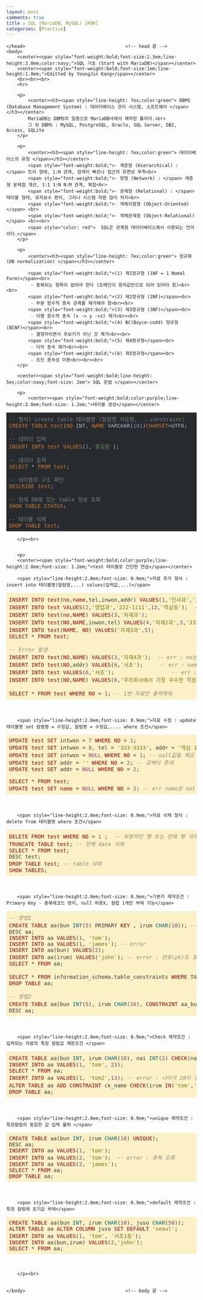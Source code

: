 ```yaml
---
layout: post
comments: true
title : SQL (MariaDB, MySQL) [KOR]
categories: [Practice]
---
```


<html>									<!-- html 의 시작 -->
	<head>										<!-- head 의시작 -->
		<meta charset="utf-8"> 							<!-- 한국어 지원 --> 

	</head>										<!-- head 끝 -->
	<body>
		<center><span style="font-weight:bold;font-size:2.3em;line-height:3.0em;color:navy;">SQL 기초 (Start with MariaDB)</span></center>						
		<center><span style="font-weight:bold;font-size:1em;line-height:1.0em;">Editted by YoungJin Kang</span></center>
		<br><br><br>
		<hr>

		<p>
			<center><h3><span style="line-height: 7ex;color:green"> DBMS (Database Management System) : 데이터베이스 관리 시스템, 소프트웨어 </span></h3></center>
			MariaDB는 DBMS의 일종으로 MariaDB사에서 제작한 툴이다.<br>
			그 외 DBMS : MySQL, PostgreSQL, Oracle, SQL Server, DB2, Access, SQLite 
		</p>

		<p>
			<center><h3><span style="line-height: 7ex;color:green"> 데이터베이스의 유형 </span></h3></center>
			<span style="font-weight:bold;">- 계층형 (Hierarchical) :</span> 트리 형태, 1:N 관계, 검색이 빠르나 접근의 유연성 부족<br>
			<span style="font-weight:bold;">- 망형 (Network) : </span> 계층형 문제점 개선, 1:1 1:N N:M 관계, 복잡<br>
			<span style="font-weight:bold;">- 관계형 (Relational) : </span> 테이블 형태, 유지보수 편리, 그러나 시스템 자원 많이 차지<br>
			<span style="font-weight:bold;">- 객체지향형 (Object-Oriented) </span> <br>
			<span style="font-weight:bold;">- 객체관계형 (Object-Relational)</span> <br><br>
			<span style="color: red">  SQL은 관계형 데이터베이스에서 사용되는 언어이다.</span>
		</p>

		<p>
			<center><h3><span style="line-height: 7ex;color:green"> 정규화 (DB normalization) </span></h3></center>

			<span style="font-weight:bold;">(1) 제1정규형 (1NF = 1 Nomal Form)</span><br>
			 - 중복되는 항목이 없어야 한다 (도메인이 원자값만으로 되어 있어야 함)<br><br>
			<span style="font-weight:bold;">(2) 제2정규형 (2NF)</span><br>
			 - 부분 함수적 종속 관계를 제거해야 함<br><br>
			<span style="font-weight:bold;">(3) 제3정규형 (3NF)</span><br>
			 - 이행 함수적 종속 (x -> y ->z) 제거<br><br>
			<span style="font-weight:bold;">(4) BC(Boyce-codd) 정규형 (BCNF)</span><br>
			 - 결정자이면서 후보키가 아닌 것 제거<br><br>
			<span style="font-weight:bold;">(5) 제4정규형</span><br>
			 - 다치 종속 제거<br><br>
			<span style="font-weight:bold;">(6) 제5정규형</span><br>
			 - 조인 종속성 이용<br><br><br>
		</p>

		<center><span style="font-weight:bold;line-height: 5ex;color:navy;font-size: 2em"> SQL 문법 </span></center>
		
		<p>
			<center><span style="font-weight:bold;color:purple;line-height:2.0em;font-size: 1.2em;">테이블 생성</span></center>
<pre class="hljs" style="color: rgb(169, 183, 198); background: rgb(40, 43, 46); display: block; overflow-x: auto; padding: 0.5em;"><span class="hljs-comment" style="color: grey;">-- 형식) create table 테이블명 (칼럼명 자료형, ...constraint)</span>
<span class="hljs-keyword" style="color: rgb(204, 120, 50);">CREATE</span> <span class="hljs-keyword" style="color: rgb(204, 120, 50);">TABLE</span> <span class="hljs-keyword" style="color: rgb(204, 120, 50);">test</span>(<span class="hljs-keyword" style="color: rgb(204, 120, 50);">NO</span> <span class="hljs-built_in">INT</span>, <span class="hljs-keyword" style="color: rgb(204, 120, 50);">NAME</span> <span class="hljs-built_in">VARCHAR</span>(<span class="hljs-number" style="color: rgb(104, 151, 187);">10</span>))<span class="hljs-keyword" style="color: rgb(204, 120, 50);">CHARSET</span>=UTF8;

<span class="hljs-comment" style="color: grey;">-- 데이터 입력</span>
<span class="hljs-keyword" style="color: rgb(204, 120, 50);">INSERT</span> <span class="hljs-keyword" style="color: rgb(204, 120, 50);">INTO</span> <span class="hljs-keyword" style="color: rgb(204, 120, 50);">test</span> <span class="hljs-keyword" style="color: rgb(204, 120, 50);">VALUES</span>(<span class="hljs-number" style="color: rgb(104, 151, 187);">1</span>,<span class="hljs-string" style="color: rgb(106, 135, 89);">'홍길동'</span>);

<span class="hljs-comment" style="color: grey;">-- 데이터 출력</span>
<span class="hljs-keyword" style="color: rgb(204, 120, 50);">SELECT</span> * <span class="hljs-keyword" style="color: rgb(204, 120, 50);">FROM</span> <span class="hljs-keyword" style="color: rgb(204, 120, 50);">test</span>;  

<span class="hljs-comment" style="color: grey;">-- 테이블의 구조 확인</span>
<span class="hljs-keyword" style="color: rgb(204, 120, 50);">DESCRIBE</span> <span class="hljs-keyword" style="color: rgb(204, 120, 50);">test</span>; 	

<span class="hljs-comment" style="color: grey;">-- 현재 DB에 있는 table 정보 조회</span>
<span class="hljs-keyword" style="color: rgb(204, 120, 50);">SHOW</span> <span class="hljs-keyword" style="color: rgb(204, 120, 50);">TABLE</span> <span class="hljs-keyword" style="color: rgb(204, 120, 50);">STATUS</span>; 	

<span class="hljs-comment" style="color: grey;">-- 테이블 삭제</span>
<span class="hljs-keyword" style="color: rgb(204, 120, 50);">DROP</span> <span class="hljs-keyword" style="color: rgb(204, 120, 50);">TABLE</span> <span class="hljs-keyword" style="color: rgb(204, 120, 50);">test</span>;</pre>
		</p><br>


		<p>
		<center><span style="font-weight:bold;color:purple;line-height:2.0em;font-size: 1.2em;">test 테이블로 간단한 연습</span></center>	

		<span style="line-height:2.0em;font-size: 0.9em;">자료 추가 형식 : insert into 테이블명(칼럼명,...) values(입력값,...)</span>
<pre class="hljs" style="display: block; overflow-x: auto; padding: 0.5em; background: rgb(251, 241, 199); color: rgb(60, 56, 54);">
<span class="hljs-keyword" style="color: rgb(157, 0, 6);">INSERT</span> <span class="hljs-keyword" style="color: rgb(157, 0, 6);">INTO</span> <span class="hljs-keyword" style="color: rgb(157, 0, 6);">test</span>(<span class="hljs-keyword" style="color: rgb(157, 0, 6);">no</span>,<span class="hljs-keyword" style="color: rgb(157, 0, 6);">name</span>,tel,inwon,addr) <span class="hljs-keyword" style="color: rgb(157, 0, 6);">VALUES</span>(<span class="hljs-number" style="color: rgb(143, 63, 113);">1</span>,<span class="hljs-string" style="color: rgb(121, 116, 14);">'인사과'</span>,<span class="hljs-string" style="color: rgb(121, 116, 14);">'111-1111'</span>,<span class="hljs-string" style="color: rgb(121, 116, 14);">'5'</span>,<span class="hljs-string" style="color: rgb(121, 116, 14);">'삼성동'</span>);
<span class="hljs-keyword" style="color: rgb(157, 0, 6);">INSERT</span> <span class="hljs-keyword" style="color: rgb(157, 0, 6);">INTO</span> <span class="hljs-keyword" style="color: rgb(157, 0, 6);">test</span> <span class="hljs-keyword" style="color: rgb(157, 0, 6);">VALUES</span>(<span class="hljs-number" style="color: rgb(143, 63, 113);">2</span>,<span class="hljs-string" style="color: rgb(121, 116, 14);">'영업과'</span>,<span class="hljs-string" style="color: rgb(121, 116, 14);">'222-1111'</span>,<span class="hljs-number" style="color: rgb(143, 63, 113);">12</span>,<span class="hljs-string" style="color: rgb(121, 116, 14);">'역삼동'</span>);  <span class="hljs-comment" style="color: rgb(146, 131, 116); font-style: italic;">-- 칼럼과 순서와 갯수가 맞으면 안넣어도 된다.</span>
<span class="hljs-keyword" style="color: rgb(157, 0, 6);">INSERT</span> <span class="hljs-keyword" style="color: rgb(157, 0, 6);">INTO</span> <span class="hljs-keyword" style="color: rgb(157, 0, 6);">test</span>(<span class="hljs-keyword" style="color: rgb(157, 0, 6);">no</span>,<span class="hljs-keyword" style="color: rgb(157, 0, 6);">NAME</span>) <span class="hljs-keyword" style="color: rgb(157, 0, 6);">VALUES</span>(<span class="hljs-number" style="color: rgb(143, 63, 113);">3</span>,<span class="hljs-string" style="color: rgb(121, 116, 14);">'자재과'</span>);
<span class="hljs-keyword" style="color: rgb(157, 0, 6);">INSERT</span> <span class="hljs-keyword" style="color: rgb(157, 0, 6);">INTO</span> <span class="hljs-keyword" style="color: rgb(157, 0, 6);">test</span>(<span class="hljs-keyword" style="color: rgb(157, 0, 6);">NO</span>,<span class="hljs-keyword" style="color: rgb(157, 0, 6);">NAME</span>,inwon,tel) <span class="hljs-keyword" style="color: rgb(157, 0, 6);">VALUES</span>(<span class="hljs-number" style="color: rgb(143, 63, 113);">4</span>,<span class="hljs-string" style="color: rgb(121, 116, 14);">'자재2과'</span>,<span class="hljs-number" style="color: rgb(143, 63, 113);">3</span>,<span class="hljs-string" style="color: rgb(121, 116, 14);">'333-1111'</span>);
<span class="hljs-keyword" style="color: rgb(157, 0, 6);">INSERT</span> <span class="hljs-keyword" style="color: rgb(157, 0, 6);">INTO</span> <span class="hljs-keyword" style="color: rgb(157, 0, 6);">test</span>(<span class="hljs-keyword" style="color: rgb(157, 0, 6);">NAME</span>, <span class="hljs-keyword" style="color: rgb(157, 0, 6);">NO</span>) <span class="hljs-keyword" style="color: rgb(157, 0, 6);">VALUES</span>(<span class="hljs-string" style="color: rgb(121, 116, 14);">'자재3과'</span>,<span class="hljs-number" style="color: rgb(143, 63, 113);">5</span>);
<span class="hljs-keyword" style="color: rgb(157, 0, 6);">SELECT</span> * <span class="hljs-keyword" style="color: rgb(157, 0, 6);">FROM</span> <span class="hljs-keyword" style="color: rgb(157, 0, 6);">test</span>;

<span class="hljs-comment" style="color: rgb(146, 131, 116); font-style: italic;">-- Error 발생</span>
<span class="hljs-keyword" style="color: rgb(157, 0, 6);">INSERT</span> <span class="hljs-keyword" style="color: rgb(157, 0, 6);">INTO</span> <span class="hljs-keyword" style="color: rgb(157, 0, 6);">test</span>(<span class="hljs-keyword" style="color: rgb(157, 0, 6);">NO</span>,<span class="hljs-keyword" style="color: rgb(157, 0, 6);">NAME</span>) <span class="hljs-keyword" style="color: rgb(157, 0, 6);">VALUES</span>(<span class="hljs-number" style="color: rgb(143, 63, 113);">3</span>,<span class="hljs-string" style="color: rgb(121, 116, 14);">'자재4과'</span>);  <span class="hljs-comment" style="color: rgb(146, 131, 116); font-style: italic;">-- err : no는 중복 자료 불가. primary key 때문</span>
<span class="hljs-keyword" style="color: rgb(157, 0, 6);">INSERT</span> <span class="hljs-keyword" style="color: rgb(157, 0, 6);">INTO</span> <span class="hljs-keyword" style="color: rgb(157, 0, 6);">test</span>(<span class="hljs-keyword" style="color: rgb(157, 0, 6);">NO</span>,addr) <span class="hljs-keyword" style="color: rgb(157, 0, 6);">VALUES</span>(<span class="hljs-number" style="color: rgb(143, 63, 113);">6</span>,<span class="hljs-string" style="color: rgb(121, 116, 14);">'서초'</span>);     <span class="hljs-comment" style="color: rgb(146, 131, 116); font-style: italic;">-- err : name은 NOT NULL 이기 때문</span>
<span class="hljs-keyword" style="color: rgb(157, 0, 6);">INSERT</span> <span class="hljs-keyword" style="color: rgb(157, 0, 6);">INTO</span> <span class="hljs-keyword" style="color: rgb(157, 0, 6);">test</span> <span class="hljs-keyword" style="color: rgb(157, 0, 6);">VALUES</span>(<span class="hljs-number" style="color: rgb(143, 63, 113);">6</span>,<span class="hljs-string" style="color: rgb(121, 116, 14);">'서초'</span>);			     	<span class="hljs-comment" style="color: rgb(146, 131, 116); font-style: italic;">-- err : 칼럼의 순서, 갯수가 일치하지 않음</span>
<span class="hljs-keyword" style="color: rgb(157, 0, 6);">INSERT</span> <span class="hljs-keyword" style="color: rgb(157, 0, 6);">INTO</span> <span class="hljs-keyword" style="color: rgb(157, 0, 6);">test</span>(<span class="hljs-keyword" style="color: rgb(157, 0, 6);">NO</span>,<span class="hljs-keyword" style="color: rgb(157, 0, 6);">NAME</span>) <span class="hljs-keyword" style="color: rgb(157, 0, 6);">VALUES</span>(<span class="hljs-number" style="color: rgb(143, 63, 113);">6</span>,<span class="hljs-string" style="color: rgb(121, 116, 14);">'우리회사에서 가장 우수한 직원들만 있는 과'</span>) <span class="hljs-comment" style="color: rgb(146, 131, 116); font-style: italic;">-- err : name은 10자리까지만 허용</span>

<span class="hljs-keyword" style="color: rgb(157, 0, 6);">SELECT</span> * <span class="hljs-keyword" style="color: rgb(157, 0, 6);">FROM</span> <span class="hljs-keyword" style="color: rgb(157, 0, 6);">test</span> <span class="hljs-keyword" style="color: rgb(157, 0, 6);">WHERE</span> <span class="hljs-keyword" style="color: rgb(157, 0, 6);">NO</span> = <span class="hljs-number" style="color: rgb(143, 63, 113);">1</span>; <span class="hljs-comment" style="color: rgb(146, 131, 116); font-style: italic;">-- 1번 자료만 출력해줘 </span></pre><br>


		<span style="line-height:2.0em;font-size: 0.9em;">자료 수정 : update 테이블명 set 칼럼명 = 수정값, 칼럼명 = 수정값,.... where 조건</span>
<pre class="hljs" style="display: block; overflow-x: auto; padding: 0.5em; background: rgb(251, 241, 199); color: rgb(60, 56, 54);"><span class="hljs-keyword" style="color: rgb(157, 0, 6);">UPDATE</span> <span class="hljs-keyword" style="color: rgb(157, 0, 6);">test</span> <span class="hljs-keyword" style="color: rgb(157, 0, 6);">SET</span> intwon = <span class="hljs-number" style="color: rgb(143, 63, 113);">7</span> <span class="hljs-keyword" style="color: rgb(157, 0, 6);">WHERE</span> <span class="hljs-keyword" style="color: rgb(157, 0, 6);">NO</span> = <span class="hljs-number" style="color: rgb(143, 63, 113);">1</span>;
<span class="hljs-keyword" style="color: rgb(157, 0, 6);">UPDATE</span> <span class="hljs-keyword" style="color: rgb(157, 0, 6);">test</span> <span class="hljs-keyword" style="color: rgb(157, 0, 6);">SET</span> intwon = <span class="hljs-number" style="color: rgb(143, 63, 113);">8</span>, tel = <span class="hljs-string" style="color: rgb(121, 116, 14);">'333-3333'</span>, addr = <span class="hljs-string" style="color: rgb(121, 116, 14);">'역삼 1동'</span> <span class="hljs-keyword" style="color: rgb(157, 0, 6);">WHERE</span> <span class="hljs-keyword" style="color: rgb(157, 0, 6);">NO</span> = <span class="hljs-number" style="color: rgb(143, 63, 113);">3</span>;
<span class="hljs-keyword" style="color: rgb(157, 0, 6);">UPDATE</span> <span class="hljs-keyword" style="color: rgb(157, 0, 6);">test</span> <span class="hljs-keyword" style="color: rgb(157, 0, 6);">SET</span> intwon = <span class="hljs-literal" style="color: rgb(143, 63, 113);">NULL</span> <span class="hljs-keyword" style="color: rgb(157, 0, 6);">WHERE</span> <span class="hljs-keyword" style="color: rgb(157, 0, 6);">NO</span> = <span class="hljs-number" style="color: rgb(143, 63, 113);">1</span>; <span class="hljs-comment" style="color: rgb(146, 131, 116); font-style: italic;">-- null값을 제공</span>
<span class="hljs-keyword" style="color: rgb(157, 0, 6);">UPDATE</span> <span class="hljs-keyword" style="color: rgb(157, 0, 6);">test</span> <span class="hljs-keyword" style="color: rgb(157, 0, 6);">SET</span> addr = <span class="hljs-string" style="color: rgb(121, 116, 14);">''</span> <span class="hljs-keyword" style="color: rgb(157, 0, 6);">WHERE</span> <span class="hljs-keyword" style="color: rgb(157, 0, 6);">NO</span> = <span class="hljs-number" style="color: rgb(143, 63, 113);">2</span>; <span class="hljs-comment" style="color: rgb(146, 131, 116); font-style: italic;">-- 공백이 존재</span>
<span class="hljs-keyword" style="color: rgb(157, 0, 6);">UPDATE</span> <span class="hljs-keyword" style="color: rgb(157, 0, 6);">test</span> <span class="hljs-keyword" style="color: rgb(157, 0, 6);">SET</span> addr = <span class="hljs-literal" style="color: rgb(143, 63, 113);">NULL</span> <span class="hljs-keyword" style="color: rgb(157, 0, 6);">WHERE</span> <span class="hljs-keyword" style="color: rgb(157, 0, 6);">NO</span> = <span class="hljs-number" style="color: rgb(143, 63, 113);">2</span>;

<span class="hljs-keyword" style="color: rgb(157, 0, 6);">SELECT</span> * <span class="hljs-keyword" style="color: rgb(157, 0, 6);">FROM</span> <span class="hljs-keyword" style="color: rgb(157, 0, 6);">test</span>; 
<span class="hljs-keyword" style="color: rgb(157, 0, 6);">UPDATE</span> <span class="hljs-keyword" style="color: rgb(157, 0, 6);">test</span> <span class="hljs-keyword" style="color: rgb(157, 0, 6);">SET</span> <span class="hljs-keyword" style="color: rgb(157, 0, 6);">name</span> = <span class="hljs-literal" style="color: rgb(143, 63, 113);">NULL</span> <span class="hljs-keyword" style="color: rgb(157, 0, 6);">WHERE</span> <span class="hljs-keyword" style="color: rgb(157, 0, 6);">NO</span> = <span class="hljs-number" style="color: rgb(143, 63, 113);">2</span>; <span class="hljs-comment" style="color: rgb(146, 131, 116); font-style: italic;">-- err name은 not null이라서 안된다.</span></pre><br>

		<span style="line-height:2.0em;font-size: 0.9em;">자료 삭제 형식 : delete from 테이블명 where 조건</span>
<pre class="hljs" style="display: block; overflow-x: auto; padding: 0.5em; background: rgb(251, 241, 199); color: rgb(60, 56, 54);"><span class="hljs-keyword" style="color: rgb(157, 0, 6);">DELETE</span> <span class="hljs-keyword" style="color: rgb(157, 0, 6);">FROM</span> <span class="hljs-keyword" style="color: rgb(157, 0, 6);">test</span> <span class="hljs-keyword" style="color: rgb(157, 0, 6);">WHERE</span> <span class="hljs-keyword" style="color: rgb(157, 0, 6);">NO</span> = <span class="hljs-number" style="color: rgb(143, 63, 113);">1</span> ;  <span class="hljs-comment" style="color: rgb(146, 131, 116); font-style: italic;">-- 부분적인 행 또는 전체 행 삭제</span>
<span class="hljs-keyword" style="color: rgb(157, 0, 6);">TRUNCATE</span> <span class="hljs-keyword" style="color: rgb(157, 0, 6);">TABLE</span> <span class="hljs-keyword" style="color: rgb(157, 0, 6);">test</span>; <span class="hljs-comment" style="color: rgb(146, 131, 116); font-style: italic;">-- 전체 data 삭제</span>
<span class="hljs-keyword" style="color: rgb(157, 0, 6);">SELECT</span> * <span class="hljs-keyword" style="color: rgb(157, 0, 6);">FROM</span> <span class="hljs-keyword" style="color: rgb(157, 0, 6);">test</span>;
DESC test;
<span class="hljs-keyword" style="color: rgb(157, 0, 6);">DROP</span> <span class="hljs-keyword" style="color: rgb(157, 0, 6);">TABLE</span> <span class="hljs-keyword" style="color: rgb(157, 0, 6);">test</span>; <span class="hljs-comment" style="color: rgb(146, 131, 116); font-style: italic;">-- table 삭제</span>
<span class="hljs-keyword" style="color: rgb(157, 0, 6);">SHOW</span> <span class="hljs-keyword" style="color: rgb(157, 0, 6);">TABLES</span>;</pre><br>

		<span style="line-height:2.0em;font-size: 0.9em;">기본키 제약조건 : Primary Key - 중복레코드 방지, null 허용X, 칼럽 1개만 부여 가능</span>
<pre class="hljs" style="display: block; overflow-x: auto; padding: 0.5em; background: rgb(251, 241, 199); color: rgb(60, 56, 54);"><span class="hljs-comment" style="color: rgb(146, 131, 116); font-style: italic;">-- 방법1</span>
<span class="hljs-keyword" style="color: rgb(157, 0, 6);">CREATE</span> <span class="hljs-keyword" style="color: rgb(157, 0, 6);">TABLE</span> aa(bun <span class="hljs-built_in" style="color: rgb(7, 102, 120);">INT</span>(<span class="hljs-number" style="color: rgb(143, 63, 113);">5</span>) PRIMARY <span class="hljs-keyword" style="color: rgb(157, 0, 6);">KEY</span> , irum <span class="hljs-built_in" style="color: rgb(7, 102, 120);">CHAR</span>(<span class="hljs-number" style="color: rgb(143, 63, 113);">10</span>)); <span class="hljs-comment" style="color: rgb(146, 131, 116); font-style: italic;">-- bun = pk, 중복X, null X</span>
DESC aa;
<span class="hljs-keyword" style="color: rgb(157, 0, 6);">INSERT</span> <span class="hljs-keyword" style="color: rgb(157, 0, 6);">INTO</span> aa <span class="hljs-keyword" style="color: rgb(157, 0, 6);">VALUES</span>(<span class="hljs-number" style="color: rgb(143, 63, 113);">1</span>, <span class="hljs-string" style="color: rgb(121, 116, 14);">'tom'</span>);
<span class="hljs-keyword" style="color: rgb(157, 0, 6);">INSERT</span> <span class="hljs-keyword" style="color: rgb(157, 0, 6);">INTO</span> aa <span class="hljs-keyword" style="color: rgb(157, 0, 6);">VALUES</span>(<span class="hljs-number" style="color: rgb(143, 63, 113);">1</span>, <span class="hljs-string" style="color: rgb(121, 116, 14);">'james'</span>); <span class="hljs-comment" style="color: rgb(146, 131, 116); font-style: italic;">-- error</span>
<span class="hljs-keyword" style="color: rgb(157, 0, 6);">INSERT</span> <span class="hljs-keyword" style="color: rgb(157, 0, 6);">INTO</span> aa(bun) <span class="hljs-keyword" style="color: rgb(157, 0, 6);">VALUES</span>(<span class="hljs-number" style="color: rgb(143, 63, 113);">2</span>);
<span class="hljs-keyword" style="color: rgb(157, 0, 6);">INSERT</span> <span class="hljs-keyword" style="color: rgb(157, 0, 6);">INTO</span> aa(irum) <span class="hljs-keyword" style="color: rgb(157, 0, 6);">VALUES</span>(<span class="hljs-string" style="color: rgb(121, 116, 14);">'john'</span>); <span class="hljs-comment" style="color: rgb(146, 131, 116); font-style: italic;">-- error : 번호(pk)도 포함되어야함</span>
<span class="hljs-keyword" style="color: rgb(157, 0, 6);">SELECT</span> * <span class="hljs-keyword" style="color: rgb(157, 0, 6);">FROM</span> aa;

<span class="hljs-keyword" style="color: rgb(157, 0, 6);">SELECT</span> * <span class="hljs-keyword" style="color: rgb(157, 0, 6);">FROM</span> information_schema.table_constraints <span class="hljs-keyword" style="color: rgb(157, 0, 6);">WHERE</span> TABLE_NAME=<span class="hljs-string" style="color: rgb(121, 116, 14);">'aa'</span>; <span class="hljs-comment" style="color: rgb(146, 131, 116); font-style: italic;">-- aa table의 제약조건 확인</span>
<span class="hljs-keyword" style="color: rgb(157, 0, 6);">DROP</span> <span class="hljs-keyword" style="color: rgb(157, 0, 6);">TABLE</span> aa;

<span class="hljs-comment" style="color: rgb(146, 131, 116); font-style: italic;">-- 방법2</span>
<span class="hljs-keyword" style="color: rgb(157, 0, 6);">CREATE</span> <span class="hljs-keyword" style="color: rgb(157, 0, 6);">TABLE</span> aa(bun <span class="hljs-built_in" style="color: rgb(7, 102, 120);">INT</span>(<span class="hljs-number" style="color: rgb(143, 63, 113);">5</span>), irum <span class="hljs-built_in" style="color: rgb(7, 102, 120);">CHAR</span>(<span class="hljs-number" style="color: rgb(143, 63, 113);">10</span>), <span class="hljs-keyword" style="color: rgb(157, 0, 6);">CONSTRAINT</span> aa_bun_pk PRIMARY <span class="hljs-keyword" style="color: rgb(157, 0, 6);">KEY</span>(bun)); <span class="hljs-comment" style="color: rgb(146, 131, 116); font-style: italic;">-- aa_bun_pk라고 primary key에다가 이름을 인위적으로 부여가능</span>
DESC aa;</pre><br>

		<span style="line-height:2.0em;font-size: 0.9em;">Check 제약조건 : 입력되는 자료의 특정 칼럼값 제한조건 </span>
<pre class="hljs" style="display: block; overflow-x: auto; padding: 0.5em; background: rgb(251, 241, 199); color: rgb(60, 56, 54);"><span class="hljs-keyword" style="color: rgb(157, 0, 6);">CREATE</span> <span class="hljs-keyword" style="color: rgb(157, 0, 6);">TABLE</span> aa(bun <span class="hljs-built_in" style="color: rgb(7, 102, 120);">INT</span>, irum <span class="hljs-built_in" style="color: rgb(7, 102, 120);">CHAR</span>(<span class="hljs-number" style="color: rgb(143, 63, 113);">10</span>), nai <span class="hljs-built_in" style="color: rgb(7, 102, 120);">INT</span>(<span class="hljs-number" style="color: rgb(143, 63, 113);">2</span>) <span class="hljs-keyword" style="color: rgb(157, 0, 6);">CHECK</span>(nai &gt;= <span class="hljs-number" style="color: rgb(143, 63, 113);">20</span>)); <span class="hljs-comment" style="color: rgb(146, 131, 116); font-style: italic;">-- 나이의 조건 추가</span>
<span class="hljs-keyword" style="color: rgb(157, 0, 6);">INSERT</span> <span class="hljs-keyword" style="color: rgb(157, 0, 6);">INTO</span> aa <span class="hljs-keyword" style="color: rgb(157, 0, 6);">VALUES</span>(<span class="hljs-number" style="color: rgb(143, 63, 113);">1</span>, <span class="hljs-string" style="color: rgb(121, 116, 14);">'tom'</span>, <span class="hljs-number" style="color: rgb(143, 63, 113);">23</span>);
<span class="hljs-keyword" style="color: rgb(157, 0, 6);">SELECT</span> * <span class="hljs-keyword" style="color: rgb(157, 0, 6);">FROM</span> aa;
<span class="hljs-keyword" style="color: rgb(157, 0, 6);">INSERT</span> <span class="hljs-keyword" style="color: rgb(157, 0, 6);">INTO</span> aa <span class="hljs-keyword" style="color: rgb(157, 0, 6);">VALUES</span>(<span class="hljs-number" style="color: rgb(143, 63, 113);">1</span>, <span class="hljs-string" style="color: rgb(121, 116, 14);">'tom2'</span>,<span class="hljs-number" style="color: rgb(143, 63, 113);">13</span>); <span class="hljs-comment" style="color: rgb(146, 131, 116); font-style: italic;">-- error : 나이가 20이 안넘음</span>
<span class="hljs-keyword" style="color: rgb(157, 0, 6);">ALTER</span> <span class="hljs-keyword" style="color: rgb(157, 0, 6);">TABLE</span> aa <span class="hljs-keyword" style="color: rgb(157, 0, 6);">ADD</span> <span class="hljs-keyword" style="color: rgb(157, 0, 6);">CONSTRAINT</span> ck_name <span class="hljs-keyword" style="color: rgb(157, 0, 6);">CHECK</span>(irum <span class="hljs-keyword" style="color: rgb(157, 0, 6);">IN</span>(<span class="hljs-string" style="color: rgb(121, 116, 14);">'tom'</span>,<span class="hljs-string" style="color: rgb(121, 116, 14);">'john'</span>));  <span class="hljs-comment" style="color: rgb(146, 131, 116); font-style: italic;">-- 이미 만들어진 테이블에 대해 조건 추가</span>
<span class="hljs-keyword" style="color: rgb(157, 0, 6);">DROP</span> <span class="hljs-keyword" style="color: rgb(157, 0, 6);">TABLE</span> aa;</pre><br>

		<span style="line-height:2.0em;font-size: 0.9em;">unique 제약조건 : 특정칼럼의 동일한 값 입력 불허 </span>
<pre class="hljs" style="display: block; overflow-x: auto; padding: 0.5em; background: rgb(251, 241, 199); color: rgb(60, 56, 54);"><span class="hljs-keyword" style="color: rgb(157, 0, 6);">CREATE</span> <span class="hljs-keyword" style="color: rgb(157, 0, 6);">TABLE</span> aa(bun <span class="hljs-built_in" style="color: rgb(7, 102, 120);">INT</span>, irum <span class="hljs-built_in" style="color: rgb(7, 102, 120);">CHAR</span>(<span class="hljs-number" style="color: rgb(143, 63, 113);">10</span>) <span class="hljs-keyword" style="color: rgb(157, 0, 6);">UNIQUE</span>);
DESC aa;
<span class="hljs-keyword" style="color: rgb(157, 0, 6);">INSERT</span> <span class="hljs-keyword" style="color: rgb(157, 0, 6);">INTO</span> aa <span class="hljs-keyword" style="color: rgb(157, 0, 6);">VALUES</span>(<span class="hljs-number" style="color: rgb(143, 63, 113);">1</span>, <span class="hljs-string" style="color: rgb(121, 116, 14);">'tom'</span>);
<span class="hljs-keyword" style="color: rgb(157, 0, 6);">INSERT</span> <span class="hljs-keyword" style="color: rgb(157, 0, 6);">INTO</span> aa <span class="hljs-keyword" style="color: rgb(157, 0, 6);">VALUES</span>(<span class="hljs-number" style="color: rgb(143, 63, 113);">2</span>, <span class="hljs-string" style="color: rgb(121, 116, 14);">'tom'</span>);  <span class="hljs-comment" style="color: rgb(146, 131, 116); font-style: italic;">-- error : 중복 오류</span>
<span class="hljs-keyword" style="color: rgb(157, 0, 6);">INSERT</span> <span class="hljs-keyword" style="color: rgb(157, 0, 6);">INTO</span> aa <span class="hljs-keyword" style="color: rgb(157, 0, 6);">VALUES</span>(<span class="hljs-number" style="color: rgb(143, 63, 113);">2</span>, <span class="hljs-string" style="color: rgb(121, 116, 14);">'james'</span>);
<span class="hljs-keyword" style="color: rgb(157, 0, 6);">SELECT</span> * <span class="hljs-keyword" style="color: rgb(157, 0, 6);">FROM</span> aa;
<span class="hljs-keyword" style="color: rgb(157, 0, 6);">DROP</span> <span class="hljs-keyword" style="color: rgb(157, 0, 6);">TABLE</span> aa;</pre><br>

		<span style="line-height:2.0em;font-size: 0.9em;">default 제약조건 : 특정 칼럼에 초기값 부여</span>

<pre class="hljs" style="display: block; overflow-x: auto; padding: 0.5em; background: rgb(251, 241, 199); color: rgb(60, 56, 54);"><span class="hljs-keyword" style="color: rgb(157, 0, 6);">CREATE</span> <span class="hljs-keyword" style="color: rgb(157, 0, 6);">TABLE</span> aa(bun <span class="hljs-built_in" style="color: rgb(7, 102, 120);">INT</span>, irum <span class="hljs-built_in" style="color: rgb(7, 102, 120);">CHAR</span>(<span class="hljs-number" style="color: rgb(143, 63, 113);">10</span>), juso <span class="hljs-built_in" style="color: rgb(7, 102, 120);">CHAR</span>(<span class="hljs-number" style="color: rgb(143, 63, 113);">50</span>)); 
<span class="hljs-keyword" style="color: rgb(157, 0, 6);">ALTER</span> <span class="hljs-keyword" style="color: rgb(157, 0, 6);">TABLE</span> aa <span class="hljs-keyword" style="color: rgb(157, 0, 6);">ALTER</span> <span class="hljs-keyword" style="color: rgb(157, 0, 6);">COLUMN</span> juso <span class="hljs-keyword" style="color: rgb(157, 0, 6);">SET</span> <span class="hljs-keyword" style="color: rgb(157, 0, 6);">DEFAULT</span> <span class="hljs-string" style="color: rgb(121, 116, 14);">'seoul'</span>;
<span class="hljs-keyword" style="color: rgb(157, 0, 6);">INSERT</span> <span class="hljs-keyword" style="color: rgb(157, 0, 6);">INTO</span> aa <span class="hljs-keyword" style="color: rgb(157, 0, 6);">VALUES</span>(<span class="hljs-number" style="color: rgb(143, 63, 113);">1</span>, <span class="hljs-string" style="color: rgb(121, 116, 14);">'tom'</span>, <span class="hljs-string" style="color: rgb(121, 116, 14);">'서초1동'</span>);
<span class="hljs-keyword" style="color: rgb(157, 0, 6);">INSERT</span> <span class="hljs-keyword" style="color: rgb(157, 0, 6);">INTO</span> aa(bun,irum) <span class="hljs-keyword" style="color: rgb(157, 0, 6);">VALUES</span>(<span class="hljs-number" style="color: rgb(143, 63, 113);">2</span>,<span class="hljs-string" style="color: rgb(121, 116, 14);">'john'</span>);
<span class="hljs-keyword" style="color: rgb(157, 0, 6);">SELECT</span> * <span class="hljs-keyword" style="color: rgb(157, 0, 6);">FROM</span> aa;</pre><br>

		</p><br>


	</body>										<!-- body 끝 -->
</html>									<!-- html 의 끝 -->
